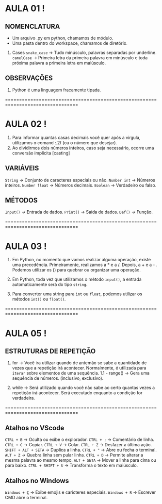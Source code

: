 # AULA 01 !

## NOMENCLATURA
- Um arquivo .py em python, chamamos de módulo.
- Uma pasta dentro do workspace, chamamos de diretório.

1. Cases
``snake_case`` -> Tudo minúsculo, palavras separadas por underline.
``camelCase`` -> Primeira letra da primeira palavra em minúsculo e toda 
próxima palavra a primeira letra em maiúsculo.

## OBSERVAÇÕES
1. Python é uma linguagem fracamente tipada.

================================================================================

# AULA 02 !

1. Para informar quantas casas decimais você quer após a virgula,
utilizamos o comand :.2f (ou o número que desejar).
2. Ao dividirmos dois números inteiros, caso seja necessário, ocorre uma
conversão implícita [casting]

## VARIÁVEIS
``String`` -> Conjunto de caracteres especiais ou não.
``Number int`` -> Números inteiros.
``Number float`` -> Números decimais.
``Boolean`` -> Verdadeiro ou falso.

## MÉTODOS
``Input()`` -> Entrada de dados.
``Print()`` -> Saída de dados.
``Def()`` -> Função.

================================================================================

# AULA 03 !
1. Em Python, no momento que vamos realizar alguma operação, existe uma precedência.
 Primeiramente, realizamos a * e a /.
 Depois, a + e a - .
Podemos utilizar os () para quebrar ou organizar uma operação.

2. Em Python, toda vez que utilizamos o método `input()`, a entrada automaticamente será do tipo `string`.

3. Para converter uma string para `int` ou `float`, podemos utilizar os métodos 
`int()` ou `float()`.

================================================================================

# AULA 05 !

## ESTRUTURAS DE REPETIÇÃO

1. for
-> Você ira utilizar quando de antemão se sabe a quantidade de vezes que a repetição irá acontecer.
Normalmente, é utilizada para `iterar` sobre elementos de uma sequência.
  1.1 - range() -> Gera uma sequência de números. (inclusivo, exclusivo).

2. while
->  Será utilizado quando você não sabe ao certo quantas vezes a repetição irá acontecer.
Será executado enquanto a condição for verdadeira.

================================================================================

## Atalhos no VScode
``CTRL + B`` -> Oculta ou exibe o explorador.
``CTRL + ;`` -> Comentário de linha.
``CTRL + C`` -> Copiar.
``CTRL + V`` -> Colar.
``CTRL + Z`` -> Desfazer a última ação.
``SHIFT + ALT + SETA`` -> Duplica a linha.
``CTRL + "`` -> Abre ou fecha o terminal.
``ALT + Z`` -> Quebra linha sem pular linha.
``CTRL + D`` -> Permite alterar a mesma palavra ao mesmo tempo.
``ALT + SETA`` -> Mover a linha para cima ou para baixo.
``CTRL + SHIFT + U`` -> Transforma o texto em maiúsculo.

## Atalhos no Windows
``Windows + Ç`` -> Exibe emojis e caricteres especiais.
``Windows + R`` -> Escrever CMD abre o terminal.


